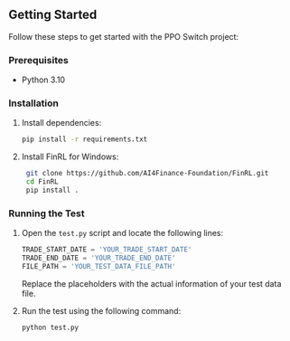 ## Getting Started

Follow these steps to get started with the PPO Switch project:

### Prerequisites
- Python 3.10

### Installation
1. Install dependencies:
    ```bash
    pip install -r requirements.txt
    ```
2. Install FinRL for Windows:
   ```bash
    git clone https://github.com/AI4Finance-Foundation/FinRL.git
    cd FinRL
    pip install .
    ```

### Running the Test
1. Open the `test.py` script and locate the following lines:
    ```python
   TRADE_START_DATE = 'YOUR_TRADE_START_DATE'
   TRADE_END_DATE = 'YOUR_TRADE_END_DATE'
   FILE_PATH = 'YOUR_TEST_DATA_FILE_PATH'
   ```
   Replace the placeholders with the actual information of your test data file.

2. Run the test using the following command:
    ```bash
    python test.py
    ```
